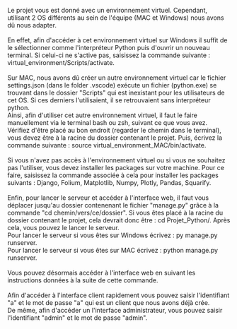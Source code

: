 Le projet vous est donné avec un environnement virtuel. Cependant, utilisant 2 OS différents au sein de l'équipe (MAC et Windows) nous avons dû nous adapter.\
\
En effet, afin d'accéder à cet environnement virtuel sur Windows il suffit de le sélectionner comme l'interpréteur Python puis d'ouvrir un nouveau terminal. Si celui-ci ne s'active pas, saisissez la commande suivante : virtual_environment/Scripts/activate.\
\
Sur MAC, nous avons dû créer un autre environnement virtuel car le fichier settings.json (dans le folder .vscode) exécute un fichier (python.exe) se trouvant dans le dossier "Scripts" qui est inexistant pour les utilisateurs de cet OS. Si ces derniers l'utilisaient, il se retrouvaient sans interpréteur python.\
Ainsi, afin d'utiliser cet autre environnement virtuel, il faut le faire manuellement via le terminal bash ou zsh, suivant ce que vous avez.\
Vérifiez d'être placé au bon endroit (regarder le chemin dans le terminal), vous devez être à la racine du dossier contenant le projet. Puis, écrivez la commande suivante : source virtual_environment_MAC/bin/activate.\
\
Si vous n'avez pas accès à l'environnement virtuel ou si vous ne souhaitez pas l'utiliser, vous devez installer les packages sur votre machine. Pour ce faire, saisissez la commande associée à cela pour installer les packages suivants : Django, Folium, Matplotlib, Numpy, Plotly, Pandas, Squarify.\
\
Enfin, pour lancer le serveur et accéder à l'interface web, il faut vous déplacer jusqu'au dossier contenenant le fichier "manage.py" grâce à la commande "cd chemin/vers/ce/dossier". Si vous êtes placé à la racine du dossier contenant le projet, cela devrait donc être : cd Projet_Python/. Après cela, vous pouvez le lancer le serveur.\
Pour lancer le serveur si vous êtes sur Windows écrivez : py manage.py runserver.\
Pour lancer le serveur si vous êtes sur MAC écrivez : python manage.py runserver.\
\
Vous pouvez désormais accéder à l'interface web en suivant les instructions données à la suite de cette commande.\
\
Afin d'accéder à l'interface client rapidement vous pouvez saisir l'identifiant "a" et le mot de passe "a" qui est un client que nous avons déjà crée.\
De même, afin d'accéder un l'interface administrateur, vous pouvez saisir l'identifiant "admin" et le mot de passe "admin".

